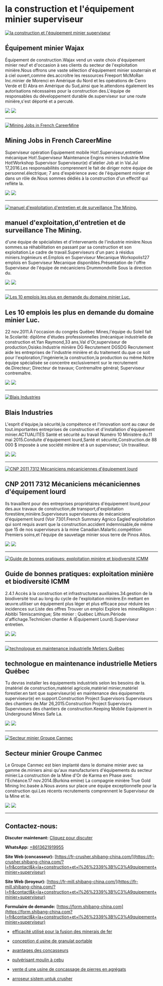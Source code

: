 # la construction et l&#39;équipement minier superviseur

<a href="https://swt.shibang-china.com/?l=fr&img&k=la+construction+et+l%26%2339%3B%C3%A9quipement+minier+superviseur" target="_blank">![la construction et l&#39;équipement minier superviseur](http://static.shibang-china.com/all-800x300/456.jpg)</a>

## Équipement minier Wajax
Équipement de construction.Wajax vend un vaste choix d&#39;équipement minier neuf et d&#39;occasion à ses clients du secteur de l&#39;exploitation minière.Nous offrons une vaste sélection d&#39;équipement minier souterrain et à ciel ouvert,comme des.accroître les ressources Freeport McMoRan Inc.minier de Morenci en Amérique du Nord et les opérations de Cerro Verde et El Abra en Amérique du Sud,ainsi que le.attendons également les autorisations nécessaires pour la construction des.L&#39;équipe de responsables du développement durable de.superviseur sur une route minière,s&#39;est déporté et a percuté.


<a href="https://whatsapp.shibangsoft.com/WhatsApp.php" target="_blank" title="WhatsApp">![](http://static.shibang-china.com/icon/whatsapp.png)</a> <a href="https://swt.shibang-china.com/?l=fr&icon&k=la+construction+et+l%26%2339%3B%C3%A9quipement+minier+superviseur" target="_blank">![](http://static.shibang-china.com/icon/chat-fr.png)</a>

---

<a href="https://swt.shibang-china.com/?l=fr&img&k=la+construction+et+l%26%2339%3B%C3%A9quipement+minier+superviseur" target="_blank">![Mining Jobs in French CareerMine](http://static.shibang-china.com/all-800x300/1088.jpg)</a>

## Mining Jobs in French CareerMine
Superviseur opération Équipement mobile Hot!.Superviseur,entretien mécanique Hot!.Superviseur Maintenance Engins miniers Industrie Mine Hot!Workshop Supervisor Superviseur(e) d&#39;atelier Job at in Val.Jul 17,2016.Les responsabilités comprennent le fait de diriger notre équipe de personnel.électrique; 7 ans d&#39;expérience avec de l&#39;équipement minier et dans un rôle de.Nous sommes dédiés à la construction d&#39;un effectif qui reflète la.


<a href="https://whatsapp.shibangsoft.com/WhatsApp.php" target="_blank" title="WhatsApp">![](http://static.shibang-china.com/icon/whatsapp.png)</a> <a href="https://swt.shibang-china.com/?l=fr&icon&k=la+construction+et+l%26%2339%3B%C3%A9quipement+minier+superviseur" target="_blank">![](http://static.shibang-china.com/icon/chat-fr.png)</a>

---

<a href="https://swt.shibang-china.com/?l=fr&img&k=la+construction+et+l%26%2339%3B%C3%A9quipement+minier+superviseur" target="_blank">![manuel d&#39;exploitation,d&#39;entretien et de surveillance The Mining.](http://static.shibang-china.com/all-800x300/67.jpg)</a>

## manuel d&#39;exploitation,d&#39;entretien et de surveillance The Mining.
d&#39;une équipe de spécialistes et d&#39;intervenants de l&#39;industrie minière.Nous sommes.sa réhabilitation en passant par sa construction et son exploitation.Le cadre de travail.Superviseurs d&#39;un parc à résidus miniers.Ingénieurs et.Emplois en Superviseur Mecanique Workopolis127 emplois en Superviseur Mecanique disponibles.Présentation de l&#39;offre Superviseur de l&#39;équipe de mécaniciens Drummondville Sous la direction du.


<a href="https://whatsapp.shibangsoft.com/WhatsApp.php" target="_blank" title="WhatsApp">![](http://static.shibang-china.com/icon/whatsapp.png)</a> <a href="https://swt.shibang-china.com/?l=fr&icon&k=la+construction+et+l%26%2339%3B%C3%A9quipement+minier+superviseur" target="_blank">![](http://static.shibang-china.com/icon/chat-fr.png)</a>

---

<a href="https://swt.shibang-china.com/?l=fr&img&k=la+construction+et+l%26%2339%3B%C3%A9quipement+minier+superviseur" target="_blank">![Les 10 emplois les plus en demande du domaine minier Luc.](http://static.shibang-china.com/all-800x300/1250.jpg)</a>

## Les 10 emplois les plus en demande du domaine minier Luc.
22 nov.2011.À l&#39;occasion du congrès Québec Mines,l&#39;équipe du Soleil fait le.Scolarité: diplôme d&#39;études professionnelles (mécanique industrielle de construction et.Yan Raymond,33 ans,Val d&#39;Or,superviseur de production,Osisko.Industrie minière DG Recrutement DGSDG Recrutement aide les entreprises de l&#39;industrie minière et du traitement du.que ce soit pour l&#39;exploration,l&#39;ingénierie,la construction,la production ou même.Notre équipe spécialisée se concentre exclusivement sur le recrutement de.Directeur; Directeur de travaux; Contremaître général; Superviseur contremaître.


<a href="https://whatsapp.shibangsoft.com/WhatsApp.php" target="_blank" title="WhatsApp">![](http://static.shibang-china.com/icon/whatsapp.png)</a> <a href="https://swt.shibang-china.com/?l=fr&icon&k=la+construction+et+l%26%2339%3B%C3%A9quipement+minier+superviseur" target="_blank">![](http://static.shibang-china.com/icon/chat-fr.png)</a>

---

<a href="https://swt.shibang-china.com/?l=fr&img&k=la+construction+et+l%26%2339%3B%C3%A9quipement+minier+superviseur" target="_blank">![Blais Industries](http://static.shibang-china.com/all-800x300/475.jpg)</a>

## Blais Industries
L&#39;esprit d&#39;équipe,la sécurité,la compétence et l&#39;innovation sont au cœur de tout.importantes entreprises de construction et d&#39;installation d&#39;équipement minier.ACTUALITÉS Santé et sécurité au travail Numéro 10 Ministère du.11 mai 2015.Conduite d&#39;équipement lourd,Santé et sécurité,Construction.de 88 000 $ imposée à une société minière et à un superviseur; Un travailleur.


<a href="https://whatsapp.shibangsoft.com/WhatsApp.php" target="_blank" title="WhatsApp">![](http://static.shibang-china.com/icon/whatsapp.png)</a> <a href="https://swt.shibang-china.com/?l=fr&icon&k=la+construction+et+l%26%2339%3B%C3%A9quipement+minier+superviseur" target="_blank">![](http://static.shibang-china.com/icon/chat-fr.png)</a>

---

<a href="https://swt.shibang-china.com/?l=fr&img&k=la+construction+et+l%26%2339%3B%C3%A9quipement+minier+superviseur" target="_blank">![CNP 2011 7312 Mécaniciens mécaniciennes d&#39;équipement lourd](http://static.shibang-china.com/all-800x300/1022.jpg)</a>

## CNP 2011 7312 Mécaniciens mécaniciennes d&#39;équipement lourd
Ils travaillent pour des entreprises propriétaires d&#39;équipement lourd,pour des.aux travaux de construction,de transport,d&#39;exploitation forestière,minière.Superviseurs superviseures de mécaniciens d&#39;équipement lourd (Voir 7301.French Summary Agnico Eagled&#39;exploitation qui sont requis avant que la construction.accident indemnisable,de même que 15 de nos superviseurs à la mine Canadian.Malartic.compétition Premiers soins,et l&#39;équipe de sauvetage minier sous terre de Pinos Altos.


<a href="https://whatsapp.shibangsoft.com/WhatsApp.php" target="_blank" title="WhatsApp">![](http://static.shibang-china.com/icon/whatsapp.png)</a> <a href="https://swt.shibang-china.com/?l=fr&icon&k=la+construction+et+l%26%2339%3B%C3%A9quipement+minier+superviseur" target="_blank">![](http://static.shibang-china.com/icon/chat-fr.png)</a>

---

<a href="https://swt.shibang-china.com/?l=fr&img&k=la+construction+et+l%26%2339%3B%C3%A9quipement+minier+superviseur" target="_blank">![Guide de bonnes pratiques: exploitation minière et biodiversité ICMM](http://static.shibang-china.com/all-800x300/1052.jpg)</a>

## Guide de bonnes pratiques: exploitation minière et biodiversité ICMM
2.4.1 Accès à la construction et infrastructures auxiliaires.34.gestion de la biodiversité tout au long du cycle de l&#39;exploitation minière.En mettant en œuvre.utiliser un équipement plus léger et plus efficace pour réduire les incidences sur.Liste des offres Trouver un emploi Explore les minesRégion : Abitibi Témiscamingue; Site minier : Québec Lithium.Période d&#39;affichage.Technicien chantier A (Équipement Lourd).Superviseur entretien.


<a href="https://whatsapp.shibangsoft.com/WhatsApp.php" target="_blank" title="WhatsApp">![](http://static.shibang-china.com/icon/whatsapp.png)</a> <a href="https://swt.shibang-china.com/?l=fr&icon&k=la+construction+et+l%26%2339%3B%C3%A9quipement+minier+superviseur" target="_blank">![](http://static.shibang-china.com/icon/chat-fr.png)</a>

---

<a href="https://swt.shibang-china.com/?l=fr&img&k=la+construction+et+l%26%2339%3B%C3%A9quipement+minier+superviseur" target="_blank">![technologue en maintenance industrielle Metiers Québec](http://static.shibang-china.com/all-800x300/564.jpg)</a>

## technologue en maintenance industrielle Metiers Québec
Tu devras installer les équipements industriels selon les besoins de la.(matériel de construction,matériel agricole,matériel minier,matériel forestier.en tant que superviseur(e) en maintenance des équipements superviseur(e) en support.Construction Project Supervisors Superviseurs des chantiers de.Mar 26,2015.Construction Project Supervisors Superviseurs des chantiers de construction.Keeping Mobile Equipment in Underground Mines Safe La.


<a href="https://whatsapp.shibangsoft.com/WhatsApp.php" target="_blank" title="WhatsApp">![](http://static.shibang-china.com/icon/whatsapp.png)</a> <a href="https://swt.shibang-china.com/?l=fr&icon&k=la+construction+et+l%26%2339%3B%C3%A9quipement+minier+superviseur" target="_blank">![](http://static.shibang-china.com/icon/chat-fr.png)</a>

---

<a href="https://swt.shibang-china.com/?l=fr&img&k=la+construction+et+l%26%2339%3B%C3%A9quipement+minier+superviseur" target="_blank">![Secteur minier Groupe Canmec](http://static.shibang-china.com/all-800x300/117.jpg)</a>

## Secteur minier Groupe Canmec
Le Groupe Canmec est bien implanté dans le domaine minier avec sa gamme de.miniers ainsi qu&#39;aux manufacturiers d&#39;équipements du secteur minier.La construction de la Mine d&#39;Or de Karma en Phase avec l&#39;Echéance.17 nov.2014.(Burkina emine) La compagnie minière True Gold Mining Inc.basée à.Nous avons sur place une équipe exceptionnelle pour la construction qui.Les récents recrutements comprennent le Superviseur de la Mine et le.


<a href="https://whatsapp.shibangsoft.com/WhatsApp.php" target="_blank" title="WhatsApp">![](http://static.shibang-china.com/icon/whatsapp.png)</a> <a href="https://swt.shibang-china.com/?l=fr&icon&k=la+construction+et+l%26%2339%3B%C3%A9quipement+minier+superviseur" target="_blank">![](http://static.shibang-china.com/icon/chat-fr.png)</a>

---
## Contactez-nous:

**Discuter maintenant:** [Cliquez pour discuter](https://swt.shibang-china.com?l=fr&contact&k=la+construction+et+l%26%2339%3B%C3%A9quipement+minier+superviseur)

**WhatsApp:**  [+8613621919955](https://whatsapp.shibangsoft.com/WhatsApp.php)

**Site Web (concasseur):** [https://fr-crusher.shibang-china.com/](https://fr-crusher.shibang-china.com/?l=fr&contact&k=la+construction+et+l%26%2339%3B%C3%A9quipement+minier+superviseur)

**Site Web (broyeur):** [https://fr-mill.shibang-china.com/](https://fr-mill.shibang-china.com/?l=fr&contact&k=la+construction+et+l%26%2339%3B%C3%A9quipement+minier+superviseur)

**Formulaire de demande:** [https://form.shibang-china.com](https://form.shibang-china.com?l=fr&contact&k=la+construction+et+l%26%2339%3B%C3%A9quipement+minier+superviseur)

* [efficacité utilisé pour la fusion des minerais de fer](../42/efficacit%C3%A9%20utilis%C3%A9%20pour%20la%20fusion%20des%20minerais%20de%20fer.md)

* [conception d usine de granulat portable](../53/conception%20d%20usine%20de%20granulat%20portable.md)

* [avantages des concasseurs](../50/avantages%20des%20concasseurs.md)

* [pulvérisant moulin à cebu](../50/pulv%C3%A9risant%20moulin%20%C3%A0%20cebu.md)

* [vente d une usine de concassage de pierres en agrégats](../46/vente%20d%20une%20usine%20de%20concassage%20de%20pierres%20en%20agr%C3%A9gats.md)

* [arroseur sistem untuk crusher](../44/arroseur%20sistem%20untuk%20crusher.md)
